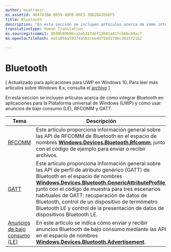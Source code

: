 ```yaml
---
author: msatranjr
ms.assetid: 404783BA-8859-4BFB-86E3-3DD2042E66F5
title: Bluetooth
description: "En esta sección se incluyen artículos acerca de cómo integrar Bluetooth en aplicaciones de la Plataforma universal de Windows (UWP) y cómo usar anuncios de bajo consumo (LE), RFCOMM y GATT."
translationtype: Human Translation
ms.sourcegitcommit: 0598b99b86ca1e531746f13681a41fc56bc69acf
ms.openlocfilehash: ea51856a59374a5b2cee4d75bd17dec3015f21b2

---
```

# Bluetooth

\[ Actualizado para aplicaciones para UWP en Windows 10. Para leer más artículos sobre Windows 8.x, consulta el [archivo](http://go.microsoft.com/fwlink/p/?linkid=619132) \]

En esta sección se incluyen artículos acerca de cómo integrar Bluetooth en aplicaciones para la Plataforma universal de Windows (UWP) y cómo usar anuncios de bajo consumo (LE), RFCOMM y GATT.

|Tema|Descripción|
|--------|------------------|
| [RFCOMM](send-or-receive-files-with-rfcomm.md)   | Este artículo proporciona información general sobre las API de RFCOMM de Bluetooth en el espacio de nombres [**Windows.Devices.Bluetooth.Rfcomm**](https://msdn.microsoft.com/library/windows/apps/Dn263529), junto con el código de ejemplo para enviar o recibir archivos. |
| [GATT](gatt-scenarios.md) | Este artículo proporciona información general sobre las API de perfil de atributo genérico (GATT) de Bluetooth en el espacio de nombres [**Windows.Devices.Bluetooth.GenericAttributeProfile**](https://msdn.microsoft.com/library/windows/apps/Dn297685), junto con el código de muestra para tres escenarios habituales de GATT: recuperación de datos de Bluetooth, control de un dispositivo de termómetro Bluetooth LE y control de la presentación de datos de dispositivos Bluetooth LE. |
| [Anuncios de bajo consumo (LE)](ble-beacon.md) | En este artículo se indica cómo enviar y recibir anuncios Bluetooth de bajo consumo mediante las API en el espacio de nombres [**Windows.Devices.Bluetooth.Advertisement**](https://msdn.microsoft.com/library/windows/apps/Dn894325).  | 




<!--HONumber=Jul16_HO2-->


